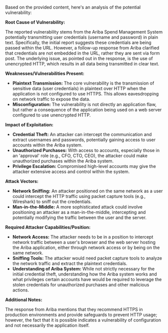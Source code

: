 Based on the provided content, here's an analysis of the potential vulnerability:

**Root Cause of Vulnerability:**

The reported vulnerability stems from the Ariba Spend Management System potentially transmitting user credentials (username and password) in plain text. Specifically, the initial report suggests these credentials are being passed within the URL. However, a follow-up response from Ariba clarified that credentials are not embedded in the URL, rather they are sent via form post. The underlying issue, as pointed out in the response, is the use of unencrypted HTTP, which results in all data being transmitted in clear text.

**Weaknesses/Vulnerabilities Present:**

*   **Plaintext Transmission:** The core vulnerability is the transmission of sensitive data (user credentials) in plaintext over HTTP when the application is not configured to use HTTPS. This allows eavesdropping on network traffic to expose the data.
*   **Misconfiguration:** The vulnerability is not directly an application flaw, but rather a consequence of the application being used on a web server configured to use unencrypted HTTP.

**Impact of Exploitation:**

*   **Credential Theft:** An attacker can intercept the communication and extract usernames and passwords, potentially gaining access to user accounts within the Ariba system.
*   **Unauthorized Purchases:** With access to accounts, especially those in an 'approval' role (e.g., CFO, CTO, CEO), the attacker could make unauthorized purchases within the Ariba system.
*   **Privilege Escalation:** Compromised high-level accounts may give the attacker extensive access and control within the system.

**Attack Vectors:**

*   **Network Sniffing:** An attacker positioned on the same network as a user could intercept the HTTP traffic using packet capture tools (e.g., Wireshark) to sniff out the credentials.
*   **Man-in-the-Middle:** A more sophisticated attack could involve positioning an attacker as a man-in-the-middle, intercepting and potentially modifying the traffic between the user and the server.

**Required Attacker Capabilities/Position:**

*   **Network Access:** The attacker needs to be in a position to intercept network traffic between a user's browser and the web server hosting the Ariba application, either through network access or by being on the same network.
*   **Sniffing Tools:** The attacker would need packet capture tools to analyze the network traffic and extract the plaintext credentials.
*   **Understanding of Ariba System:**  While not strictly necessary for the initial credential theft, understanding how the Ariba system works and what privileges certain accounts have would be required to leverage the stolen credentials for unauthorized purchases and other malicious actions.

**Additional Notes:**

The response from Ariba mentions that they recommend HTTPS in production environments and provide safeguards to prevent HTTP usage; however, the fact that it is possible indicates a vulnerability of configuration and not necessarily the application itself.